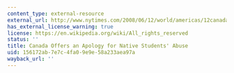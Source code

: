 ```yaml
---
content_type: external-resource
external_url: http://www.nytimes.com/2008/06/12/world/americas/12canada.html
has_external_license_warning: true
license: https://en.wikipedia.org/wiki/All_rights_reserved
status: ''
title: Canada Offers an Apology for Native Students' Abuse
uid: 156172ab-7e7c-4fa0-9e9e-58a233aea97a
wayback_url: ''
---
```

